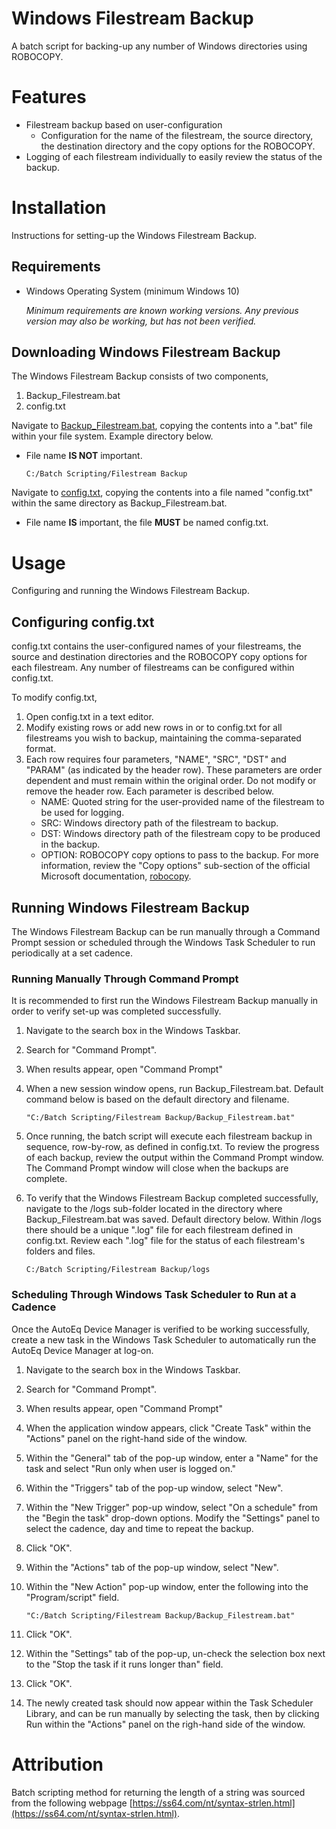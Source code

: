 # Windows Filestream Backup
A batch script for backing-up any number of Windows directories using ROBOCOPY.

# Features
- Filestream backup based on user-configuration
  - Configuration for the name of the filestream, the source directory, the destination directory and the copy options for the ROBOCOPY.
- Logging of each filestream individually to easily review the status of the backup.

# Installation
Instructions for setting-up the Windows Filestream Backup.

## Requirements
- Windows Operating System (minimum Windows 10)

  _Minimum requirements are known working versions. Any previous version may also be working, but has not been verified._

## Downloading Windows Filestream Backup
The Windows Filestream Backup consists of two components,
1. Backup_Filestream.bat
2. config.txt

Navigate to [Backup_Filestream.bat](Backup_Filestream.bat), copying the contents into a ".bat" file within your file system. Example directory below.
- File name **IS NOT** important.

   ```
   C:/Batch Scripting/Filestream Backup
   ```

Navigate to [config.txt](config.txt), copying the contents into a file named "config.txt" within the same directory as Backup_Filestream.bat.
- File name **IS** important, the file **MUST** be named config.txt.

# Usage
Configuring and running the Windows Filestream Backup.

## Configuring config.txt
config.txt contains the user-configured names of your filestreams, the source and destination directories and the ROBOCOPY copy options for each filestream. Any number of filestreams can be configured within config.txt.

To modify config.txt,
1. Open config.txt in a text editor. 
2. Modify existing rows or add new rows in or to config.txt for all filestreams you wish to backup, maintaining the comma-separated format.
3. Each row requires four parameters, "NAME", "SRC", "DST" and "PARAM" (as indicated by the header row). These parameters are order dependent and must remain within the original order. Do not modify or remove the header row. Each parameter is described below.
   - NAME: Quoted string for the user-provided name of the filestream to be used for logging.
   - SRC: Windows directory path of the filestream to backup.
   - DST: Windows directory path of the filestream copy to be produced in the backup.
   - OPTION: ROBOCOPY copy options to pass to the backup. For more information, review the "Copy options" sub-section of the official Microsoft documentation, [robocopy](https://docs.microsoft.com/en-us/windows-server/administration/windows-commands/robocopy).

## Running Windows Filestream Backup
The Windows Filestream Backup can be run manually through a Command Prompt session or scheduled through the Windows Task Scheduler to run periodically at a set cadence.

### Running Manually Through Command Prompt
It is recommended to first run the Windows Filestream Backup manually in order to verify set-up was completed successfully.

1. Navigate to the search box in the Windows Taskbar.
2. Search for "Command Prompt".
3. When results appear, open "Command Prompt"
4. When a new session window opens, run Backup_Filestream.bat. Default command below is based on the default directory and filename.

      ```
      "C:/Batch Scripting/Filestream Backup/Backup_Filestream.bat"
      ```
5. Once running, the batch script will execute each filestream backup in sequence, row-by-row, as defined in config.txt. To review the progress of each backup, review the output within the Command Prompt window. The Command Prompt window will close when the backups are complete.
6. To verify that the Windows Filestream Backup completed successfully, navigate to the /logs sub-folder located in the directory where Backup_Filestream.bat was saved. Default directory below. Within /logs there should be a unique ".log" file for each filestream defined in config.txt. Review each ".log" file for the status of each filestream's folders and files.
   ```
   C:/Batch Scripting/Filestream Backup/logs
   ```

### Scheduling Through Windows Task Scheduler to Run at a Cadence
Once the AutoEq Device Manager is verified to be working successfully, create a new task in the Windows Task Scheduler to automatically run the AutoEq Device Manager at log-on.

1. Navigate to the search box in the Windows Taskbar.
2. Search for "Command Prompt".
3. When results appear, open "Command Prompt"
4. When the application window appears, click "Create Task" within the "Actions" panel on the right-hand side of the window.
5. Within the "General" tab of the pop-up window, enter a "Name" for the task and select "Run only when user is logged on."
6. Within the "Triggers" tab of the pop-up window, select "New".
7. Within the "New Trigger" pop-up window, select "On a schedule" from the "Begin the task" drop-down options. Modify the "Settings" panel to select the cadence, day and time to repeat the backup.
8. Click "OK".
9. Within the "Actions" tab of the pop-up window, select "New".
10. Within the "New Action" pop-up window, enter the following into the "Program/script" field.

      ```
      "C:/Batch Scripting/Filestream Backup/Backup_Filestream.bat"
      ```
11. Click "OK".
12. Within the "Settings" tab of the pop-up, un-check the selection box next to the "Stop the task if it runs longer than" field.
13. Click "OK".
14. The newly created task should now appear within the Task Scheduler Library, and can be run manually by selecting the task, then by clicking Run within the "Actions" panel on the righ-hand side of the window.

# Attribution
Batch scripting method for returning the length of a string was sourced from the following webpage [https://ss64.com/nt/syntax-strlen.html](https://ss64.com/nt/syntax-strlen.html).
